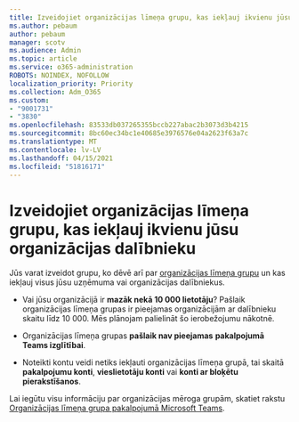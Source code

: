 ```yaml
---
title: Izveidojiet organizācijas līmeņa grupu, kas iekļauj ikvienu jūsu organizācijas dalībnieku
ms.author: pebaum
author: pebaum
manager: scotv
ms.audience: Admin
ms.topic: article
ms.service: o365-administration
ROBOTS: NOINDEX, NOFOLLOW
localization_priority: Priority
ms.collection: Adm_O365
ms.custom:
- "9001731"
- "3830"
ms.openlocfilehash: 83533db037265355bccb227abac2b3073d3b4215
ms.sourcegitcommit: 8bc60ec34bc1e40685e3976576e04a2623f63a7c
ms.translationtype: MT
ms.contentlocale: lv-LV
ms.lasthandoff: 04/15/2021
ms.locfileid: "51816171"
---
```

# <a name="create-an-org-wide-team-that-includes-everyone-in-your-organization"></a>Izveidojiet organizācijas līmeņa grupu, kas iekļauj ikvienu jūsu organizācijas dalībnieku

Jūs varat izveidot grupu, ko dēvē arī par [organizācijas līmeņa grupu](https://docs.microsoft.com/microsoftteams/create-an-org-wide-team) un kas iekļauj visus jūsu uzņēmuma vai organizācijas dalībniekus.

- Vai jūsu organizācijā ir **mazāk nekā 10 000 lietotāju**? Pašlaik organizācijas līmeņa grupas ir pieejamas organizācijām ar dalībnieku skaitu līdz 10 000. Mēs plānojam palielināt šo ierobežojumu nākotnē.

- Organizācijas līmeņa grupas **pašlaik nav pieejamas** **pakalpojumā Teams izglītībai**.

- Noteikti kontu veidi netiks iekļauti organizācijas līmeņa grupā, tai skaitā **pakalpojumu konti**, **vieslietotāju konti** vai **konti ar bloķētu pierakstīšanos**.

Lai iegūtu visu informāciju par organizācijas mēroga grupām, skatiet rakstu [Organizācijas līmeņa grupa pakalpojumā Microsoft Teams](https://docs.microsoft.com/microsoftteams/create-an-org-wide-team). 

